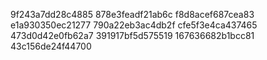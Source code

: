 9f243a7dd28c4885
878e3feadf21ab6c
f8d8acef687cea83
e1a930350ec21277
790a22eb3ac4db2f
cfe5f3e4ca437465
473d0d42e0fb62a7
391917bf5d575519
167636682b1bcc81
43c156de24f44700
